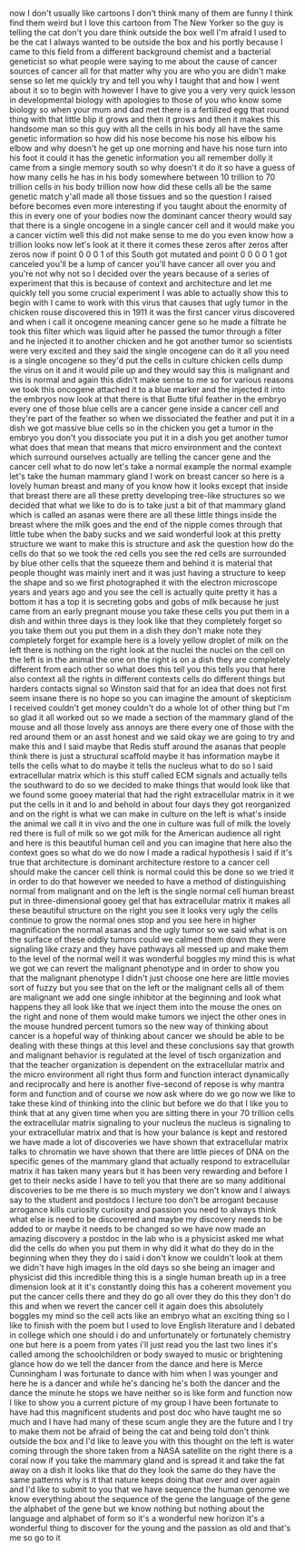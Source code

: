 
now I don&#39;t usually like cartoons I
don&#39;t think many of them are funny I
think find them weird but I love this
cartoon from The New Yorker so the guy
is telling the cat don&#39;t you dare think
outside the box well I&#39;m afraid I used
to be the cat I always wanted to be
outside the box and his portly because I
came to this field from a different
background chemist and a bacterial
geneticist so what people were saying to
me about the cause of cancer sources of
cancer all for that matter why you are
who you are didn&#39;t make sense so let me
quickly try and tell you why I taught
that and how I went about it so to begin
with however I have to give you a very
very quick lesson in developmental
biology with apologies to those of you
who know some biology so when your mum
and dad met there is a fertilized egg
that round thing with that little blip
it grows and then it grows and then it
makes this handsome man so this guy with
all the cells in his body all have the
same genetic information so how did his
nose become his nose his elbow his elbow
and why doesn&#39;t he get up one morning
and have his nose turn into his foot it
could it has the genetic information you
all remember dolly it came from a single
memory south so why doesn&#39;t it do it so
have a guess of how many cells he has in
his body somewhere between 10 trillion
to 70 trillion cells in his body
trillion now how did these cells all be
the same genetic match
y&#39;all made all those tissues and so the
question I raised before becomes even
more interesting if you taught about the
enormity of this in every one of your
bodies now the dominant cancer theory
would say that there is a single
oncogene in a single cancer cell and it
would make you a cancer victim well this
did not make sense to me do you even
know how a trillion looks now let&#39;s look
at it there it comes these zeros after
zeros after zeros now if point 0 0 0 1
of this South got mutated and point 0 0
0 0 1 got canceled you&#39;ll be a lump of
cancer you&#39;ll have cancer all over you
and you&#39;re not why not so I decided over
the years because of a series of
experiment that this is because of
context and architecture and let me
quickly tell you some crucial experiment
I was able to actually show this to
begin with I came to work with this
virus that causes that ugly tumor in the
chicken rouse discovered this in 1911 it
was the first cancer virus discovered
and when i call it oncogene meaning
cancer gene so he made a filtrate he
took this filter which was liquid after
he passed the tumor through a filter and
he injected it to another chicken and he
got another tumor so scientists were
very excited and they said the single
oncogene can do it all you need is a
single oncogene so they&#39;d put the cells
in culture chicken cells dump the virus
on it and it would pile up and they
would say this is malignant and this is
normal and again this didn&#39;t make sense
to me so for various reasons we took
this oncogene attached it to a blue
marker and the injected it into the
embryos now look at that there is that
Butte
tiful feather in the embryo every one of
those blue cells are a cancer gene
inside a cancer cell and they&#39;re part of
the feather so when we dissociated the
feather and put it in a dish we got
massive blue cells so in the chicken you
get a tumor in the embryo you don&#39;t you
dissociate you put it in a dish you get
another tumor what does that mean that
means that micro environment and the
context which surround ourselves
actually are telling the cancer gene and
the cancer cell what to do now let&#39;s
take a normal example the normal example
let&#39;s take the human mammary gland I
work on breast cancer so here is a
lovely human breast and many of you know
how it looks except that inside that
breast there are all these pretty
developing tree-like structures so we
decided that what we like to do is to
take just a bit of that mammary gland
which is called an asanas were there are
all these little things inside the
breast where the milk goes and the end
of the nipple comes through that little
tube when the baby sucks and we said
wonderful look at this pretty structure
we want to make this is structure and
ask the question how do the cells do
that so we took the red cells you see
the red cells are surrounded by blue
other cells that the squeeze them and
behind it is material that people
thought was mainly inert and it was just
having a structure to keep the shape and
so we first photographed it with the
electron microscope years and years ago
and you see the cell is actually quite
pretty it has a bottom it has a top it
is secreting gobs and gobs of milk
because he just came from an early
pregnant mouse you take these cells you
put them in a dish and within three days
is they look like that they completely
forget so you take them out you put them
in a dish they don&#39;t make note they
completely forget for example here is a
lovely yellow droplet of milk on the
left there is nothing on the right look
at the nuclei the nuclei on the cell on
the left is in the animal the one on the
right is on a dish they are completely
different from each other so what does
this tell you this tells you that here
also context all the rights in different
contexts cells do different things but
harders contacts signal so Winston said
that for an idea that does not first
seem insane there is no hope so you can
imagine the amount of skepticism I
received couldn&#39;t get money couldn&#39;t do
a whole lot of other thing but I&#39;m so
glad it all worked out so we made a
section of the mammary gland of the
mouse and all those lovely ass annoys
are there every one of those with the
red around them or an asst honest and we
said okay we are going to try and make
this and I said maybe that Redis stuff
around the asanas that people think
there is just a structural scaffold
maybe it has information maybe it tells
the cells what to do maybe it tells the
nucleus what to do so I said
extracellular matrix which is this stuff
called ECM signals and actually tells
the southward to do so we decided to
make things that would look like that we
found some gooey material that had the
right extracellular matrix in it we put
the cells in it and lo and behold in
about four days they got reorganized and
on the right is what we can make in
culture on the left is what&#39;s inside the
animal we call it in vivo and the one in
culture was full of milk the lovely red
there is full of milk so we got milk for
the American audience all right
and here is this beautiful human cell
and you can imagine that here also the
context goes so what do we do now I made
a radical hypothesis I said if it&#39;s true
that architecture is dominant
architecture restore to a cancer cell
should make the cancer cell think is
normal could this be done so we tried it
in order to do that however we needed to
have a method of distinguishing normal
from malignant and on the left is the
single normal cell human breast put in
three-dimensional gooey gel that has
extracellular matrix it makes all these
beautiful structure on the right you see
it looks very ugly the cells continue to
grow the normal ones stop and you see
here in higher magnification the normal
asanas and the ugly tumor so we said
what is on the surface of these oddly
tumors could we calmed them down they
were signaling like crazy and they have
pathways all messed up and make them to
the level of the normal well it was
wonderful boggles my mind this is what
we got we can revert the malignant
phenotype
and in order to show you that the
malignant phenotype I didn&#39;t just choose
one here are little movies sort of fuzzy
but you see that on the left or the
malignant cells all of them are
malignant we add one single inhibitor at
the beginning and look what happens they
all look like that we inject them into
the mouse the ones on the right and none
of them would make tumors we inject the
other ones in the mouse hundred percent
tumors so the new way of thinking about
cancer is a hopeful way of thinking
about cancer we should be able to be
dealing with these things at this level
and these conclusions say that growth
and malignant behavior is regulated at
the level of tisch organization and that
the teacher organization is dependent on
the extracellular matrix and the micro
environment all right thus form and
function interact dynamically and
reciprocally and here is another
five-second of repose is why mantra form
and function and of course we now ask
where do we go now we like to take these
kind of thinking into the clinic but
before we do that I like you to think
that at any given time when you are
sitting there in your 70 trillion cells
the extracellular matrix signaling to
your nucleus the nucleus is signaling to
your extracellular matrix and that is
how your balance is kept and restored we
have made a lot of discoveries we have
shown that extracellular matrix talks to
chromatin we have shown that there are
little pieces of DNA on the specific
genes of the mammary gland that actually
respond to extracellular matrix it has
taken many years but it has been very
rewarding and before I get to their
necks aside I have to tell you that
there are so many additional discoveries
to be me
there is so much mystery we don&#39;t know
and I always say to the student and
postdocs I lecture too don&#39;t be arrogant
because arrogance kills curiosity
curiosity and passion you need to always
think what else is need to be discovered
and maybe my discovery needs to be added
to or maybe it needs to be changed so we
have now made an amazing discovery a
postdoc in the lab who is a physicist
asked me what did the cells do when you
put them in why did it what do they do
in the beginning when they they do i
said i don&#39;t know we couldn&#39;t look at
them we didn&#39;t have high images in the
old days so she being an imager and
physicist did this incredible thing this
is a single human breath up in a tree
dimension look at it it&#39;s constantly
doing this has a coherent movement you
put the cancer cells there and they do
go all over they do this they don&#39;t do
this and when we revert the cancer cell
it again does this absolutely boggles my
mind so the cell acts like an embryo
what an exciting thing so I like to
finish with the poem but I used to love
English literature and I debated in
college which one should i do and
unfortunately or fortunately chemistry
one but here is a poem from yates i&#39;ll
just read you the last two lines it&#39;s
called among the schoolchildren or body
swayed to music or brightening glance
how do we tell the dancer from the dance
and here is Merce Cunningham I was
fortunate to dance with him when I was
younger and here he is a dancer and
while he&#39;s dancing he&#39;s both the dancer
and the dance the minute he stops we
have neither so is like form and
function now I like to show you a
current picture of my group I have been
fortunate to have had this magnificent
students and post doc who have taught me
so much and I have had many of these
scum angle they are the future and I try
to make them not be afraid of being the
cat and being told don&#39;t think outside
the box and I&#39;d like to leave you with
this thought on the left is water coming
through the shore taken from a NASA
satellite on the right there is a coral
now if you take the mammary gland and is
spread it and take the fat away on a
dish it looks like that do they look the
same do they have the same patterns why
is it that nature keeps doing that over
and over again and I&#39;d like to submit to
you that we have sequence the human
genome we know everything about the
sequence of the gene the language of the
gene the alphabet of the gene but we
know nothing but nothing about the
language and alphabet of form so it&#39;s a
wonderful new horizon it&#39;s a wonderful
thing to discover for the young and the
passion as old and that&#39;s me so go to it
